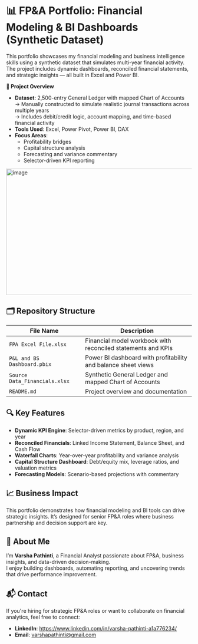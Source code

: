 # 📊 FP&A Portfolio: Financial Modeling & BI Dashboards (Synthetic Dataset)
This portfolio showcases my financial modeling and business intelligence skills using a synthetic dataset that simulates multi-year financial activity. The project includes dynamic dashboards, reconciled financial statements, and strategic insights — all built in Excel and Power BI.

**🧠 Project Overview**
- **Dataset**: 2,500-entry General Ledger with mapped Chart of Accounts  
  → Manually constructed to simulate realistic journal transactions across multiple years  
  → Includes debit/credit logic, account mapping, and time-based financial activity  
- **Tools Used**: Excel, Power Pivot, Power BI, DAX
- **Focus Areas**:
  - Profitability bridges
  - Capital structure analysis
  - Forecasting and variance commentary
  - Selector-driven KPI reporting

<img width="611" height="343" alt="image" src="https://github.com/user-attachments/assets/49101bdd-b65e-4731-8e11-19328418fa6e" />


## 🗂️ Repository Structure

| File Name                      | Description                                                  |
|--------------------------------|--------------------------------------------------------------|
| `FPA Excel File.xlsx`          | Financial model workbook with reconciled statements and KPIs |
| `P&L and BS Dashboard.pbix`    | Power BI dashboard with profitability and balance sheet views |
| `Source Data_Financials.xlsx`  | Synthetic General Ledger and mapped Chart of Accounts        |
| `README.md`                    | Project overview and documentation                           |

## 🔍 Key Features

- **Dynamic KPI Engine**: Selector-driven metrics by product, region, and year
- **Reconciled Financials**: Linked Income Statement, Balance Sheet, and Cash Flow
- **Waterfall Charts**: Year-over-year profitability and variance analysis
- **Capital Structure Dashboard**: Debt/equity mix, leverage ratios, and valuation metrics
- **Forecasting Models**: Scenario-based projections with commentary

## 📈 Business Impact

This portfolio demonstrates how financial modeling and BI tools can drive strategic insights. It’s designed for senior FP&A roles where business partnership and decision support are key.


## 🚀 About Me

I’m **Varsha Pathinti**, a Financial Analyst passionate about FP&A, business insights, and data-driven decision-making.  
I enjoy building dashboards, automating reporting, and uncovering trends that drive performance improvement.

## 📬 Contact

If you're hiring for strategic FP&A roles or want to collaborate on financial analytics, feel free to connect:

- **LinkedIn**: https://www.linkedin.com/in/varsha-pathinti-a1a776234/
- **Email**: varshapathinti@gmail.com

